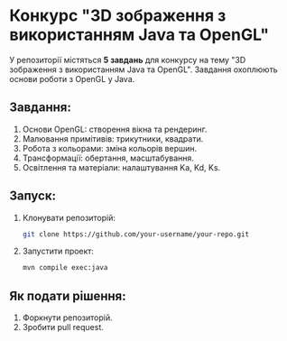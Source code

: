 # Конкурс "3D зображення з використанням Java та OpenGL"

У репозиторії містяться **5 завдань** для конкурсу на тему "3D зображення з використанням Java та OpenGL". Завдання охоплюють основи роботи з OpenGL у Java.

## Завдання:
1. Основи OpenGL: створення вікна та рендеринг.
2. Малювання примітивів: трикутники, квадрати.
3. Робота з кольорами: зміна кольорів вершин.
4. Трансформації: обертання, масштабування.
5. Освітлення та матеріали: налаштування Ka, Kd, Ks.

## Запуск:
1. Клонувати репозиторій:
   ```bash
   git clone https://github.com/your-username/your-repo.git
   ```
2. Запустити проект:
   ```bash
   mvn compile exec:java
   ```

## Як подати рішення:
1. Форкнути репозиторій.
2. Зробити pull request.
